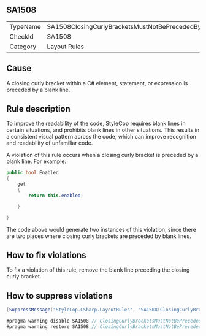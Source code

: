 ﻿## SA1508

<table>
<tr>
  <td>TypeName</td>
  <td>SA1508ClosingCurlyBracketsMustNotBePrecededByBlankLine</td>
</tr>
<tr>
  <td>CheckId</td>
  <td>SA1508</td>
</tr>
<tr>
  <td>Category</td>
  <td>Layout Rules</td>
</tr>
</table>

## Cause

A closing curly bracket within a C# element, statement, or expression is preceded by a blank line.

## Rule description

To improve the readability of the code, StyleCop requires blank lines in certain situations, and prohibits blank lines in other situations. This results in a consistent visual pattern across the code, which can improve recognition and readability of unfamiliar code.

A violation of this rule occurs when a closing curly bracket is preceded by a blank line. For example:

```csharp
public bool Enabled
{
    get 
    { 
        return this.enabled; 

    }

}
```

The code above would generate two instances of this violation, since there are two places where closing curly brackets are preceded by blank lines.

## How to fix violations

To fix a violation of this rule, remove the blank line preceding the closing curly bracket.

## How to suppress violations

```csharp
[SuppressMessage("StyleCop.CSharp.LayoutRules", "SA1508:ClosingCurlyBracketsMustNotBePrecededByBlankLine", Justification = "Reviewed.")]
```

```csharp
#pragma warning disable SA1508 // ClosingCurlyBracketsMustNotBePrecededByBlankLine
#pragma warning restore SA1508 // ClosingCurlyBracketsMustNotBePrecededByBlankLine
```
